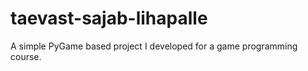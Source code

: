 # taevast-sajab-lihapalle

A simple PyGame based project I developed for a game programming course.
